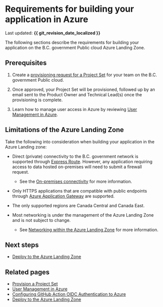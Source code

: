 # Requirements for building your application in Azure

Last updated: **{{ git_revision_date_localized }}**

The following sections describe the requirements for building your application on the B.C. government Public cloud Azure Landing Zone.

## Prerequisites

1. Create a [provisioning request for a Project Set](../../welcome/provision-a-project-set.md) for your team on the B.C. government Public cloud.

2. Once approved, your Project Set will be provisioned, followed up by an email sent to the Product Owner and Technical Lead(s) once the provisioning is complete.

3. Learn how to manage user access in Azure by reviewing [User Management in Azure](user-management.md).

## Limitations of the Azure Landing Zone

Take the following into consideration when building your application in the Azure Landing zone:

- Direct (private) connectivity to the B.C. government network is supported through [Express Route](./networking-express-route.md). However, any application requiring access to data hosted on-premises will need to submit a firewall request.
  - See the [On-premises connectivity](./networking-express-route.md) for more information.

- Only HTTPS applications that are compatible with public endpoints through [Azure Application Gateway](https://learn.microsoft.com/en-us/azure/application-gateway/overview) are supported.

- The only supported regions are Canada Central and Canada East.

- Most networking is under the management of the Azure Landing Zone and is not subject to change.
  - See [Networking within the Azure Landing Zone](networking.md) for more information.

## Next steps

- [Deploy to the Azure Landing Zone](deploy-to-the-azure-landing-zone.md)

## Related pages

- [Provision a Project Set](../../welcome/provision-a-project-set.md)
- [User Management in Azure](user-management.md)
- [Configuring GitHub Action OIDC Authentication to Azure](../best-practices/iac-and-ci-cd.md#configuring-github-action-oidc-authentication-to-azure)
- [Deploy to the Azure Landing Zone](deploy-to-the-azure-landing-zone.md)
